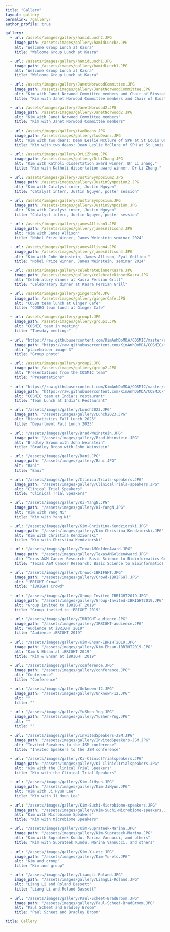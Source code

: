 ```yaml
---
title: "Gallery"
layout: gallery
permalink: /gallery/
author_profile: true

gallery:
  - url: /assets/images/gallery/hamidLunch2.JPG
    image_path: /assets/images/gallery/hamidLunch2.JPG
    alt: "Welcome Group Lunch at Kasra"
    title: "Welcome Group Lunch at Kasra"

  - url: /assets/images/gallery/hamidLunch1.JPG
    image_path: /assets/images/gallery/hamidLunch1.JPG
    alt: "Welcome Group Lunch at Kasra"
    title: "Welcome Group Lunch at Kasra"

  - url: /assets/images/gallery/JanetNorwoodCommittee.JPG
    image_path: /assets/images/gallery/JanetNorwoodCommittee.JPG
    alt: "Kim with Janet Norwood Committee members and Chair of Biostats at UAB"
    title: "Kim with Janet Norwood Committee members and Chair of Biostats at UAB"

  - url: /assets/images/gallery/JanetNorwood2.JPG
    image_path: /assets/images/gallery/JanetNorwood2.JPG
    alt: "Kim with Janet Norwood Committee members"
    title: "Kim with Janet Norwood Committee members"

  - url: /assets/images/gallery/twoDeans.JPG
    image_path: /assets/images/gallery/twoDeans.JPG
    alt: "Kim with two deans: Dean Leslie McClure of SPH at St Louis University and Dean Paul Erwin of SPH at UAB"
    title: "Kim with two deans: Dean Leslie McClure of SPH at St Louis University and Dean Paul Erwin of SPH at UAB"

  - url: /assets/images/gallery/DrLiZhang.JPG
    image_path: /assets/images/gallery/DrLiZhang.JPG
    alt: "Kim with Katholi dissertation award winner, Dr Li Zhang."
    title: "Kim with Katholi dissertation award winner, Dr Li Zhang."

  - url: /assets/images/gallery/JustinSymposium2.JPG
    image_path: /assets/images/gallery/JustinSymposium2.JPG
    alt: "Kim with Catalyst inter, Justin Nguyen"
    title: "Catalyst intern, Justin Nguyen, poster session"

  - url: /assets/images/gallery/JustinSymposium.JPG
    image_path: /assets/images/gallery/JustinSymposium.JPG
    alt: "Kim with Catalyst inter, Justin Nguyen"
    title: "Catalyst intern, Justin Nguyen, poster session"

  - url: /assets/images/gallery/jamesAllison3.JPG
    image_path: /assets/images/gallery/jamesAllison3.JPG
    alt: "Kim with James Allison"
    title: "Nobel Prize Winner, James Weinstein seminar 2024"

  - url: /assets/images/gallery/jamesAllison4.JPG
    image_path: /assets/images/gallery/jamesAllison4.JPG
    alt: "Kim with John Weinstein, James Allison, Eyal Gotlieb "
    title: "Nobel Prize winner, James Weinstein, seminar 2024"

  - url: /assets/images/gallery/celebrateDinnerKasra.JPG
    image_path: /assets/images/gallery/celebrateDinnerKasra.JPG
    alt: "Celebratory dinner at Kasra Persian Grill"
    title: "Celebratory dinner at Kasra Persian Grill"

  - url: /assets/images/gallery/gingerCafe.JPG
    image_path: /assets/images/gallery/gingerCafe.JPG
    alt: "COSBO team lunch at Ginger Cafe"
    title: "COSBO team lunch at Ginger Cafe"

  - url: /assets/images/gallery/group1.JPG
    image_path: /assets/images/gallery/group1.JPG
    alt: "COSMIC team in meeting"
    title: "Tuesday meetings"

  - url: "https://raw.githubusercontent.com/KimAnhDoMDA/COSMIC/master/assets/images/people/group.JPG"
    image_path: "https://raw.githubusercontent.com/KimAnhDoMDA/COSMIC/master/assets/images/people/group.JPG"
    alt: "placeholder image 3"
    title: "Group photo"

  - url: /assets/images/gallery/group2.JPG
    image_path: /assets/images/gallery/group2.JPG
    alt: "Presentations from the COSMIC team"
    title: "Presentations"

  - url: "https://raw.githubusercontent.com/KimAnhDoMDA/COSMIC/master/assets/images/gallery/group3.JPG"
    image_path: "https://raw.githubusercontent.com/KimAnhDoMDA/COSMIC/master/assets/images/gallery/group3.JPG"
    alt: "COSMIC team at India's restaurant"
    title: "Team Lunch at India's Restaurant"

  - url: "/assets/images/gallery/Lunch2023.JPG"
    image_path: "/assets/images/gallery/Lunch2023.JPG"
    alt: "Biostatistics Fall Lunch 2023"
    title: "Department Fall Lunch 2023"

  - url: "/assets/images/gallery/Brad-Weinstein.JPG"
    image_path: "/assets/images/gallery/Brad-Weinstein.JPG"
    alt: "Bradley Broom with John Weinstein"
    title: "Bradley Broom with John Weinstein"

  - url: "/assets/images/gallery/Bani.JPG"
    image_path: "/assets/images/gallery/Bani.JPG"
    alt: "Bani"
    title: "Bani"

  - url: "/assets/images/gallery/ClinicalTrials-speakers.JPG"
    image_path: "/assets/images/gallery/ClinicalTrials-speakers.JPG"  
    alt: "Clinical Trial Speakers"
    title: "Clinical Trial Speakers"

  - url: "/assets/images/gallery/Ki-YangN.JPG"
    image_path: "/assets/images/gallery/Ki-YangN.JPG"  
    alt: "Kim with Yang Ni"
    title: "Kim with Yang Ni"

  - url: "/assets/images/gallery/Kim-Christina-Kendziorski.JPG"
    image_path: "/assets/images/gallery/Kim-Christina-Kendziorski.JPG"  
    alt: "Kim with Christina Kendziorski"
    title: "Kim with Christina Kendziorski"

  - url: "/assets/images/gallery/TexasAMGoldenAward.JPG"
    image_path: "/assets/images/gallery/TexasAMGoldenAward.JPG"  
    alt: "Texas A&M Cancer Research: Basic Science to Bioinformatics Golden Award"
    title: "Texas A&M Cancer Research: Basic Science to Bioinformatics Golden Award"

  - url: "/assets/images/gallery/Crowd-IBRIFGHT.JPG"
    image_path: "/assets/images/gallery/Crowd-IBRIFGHT.JPG"  
    alt: "iBRIGHT Crowd"
    title: "iBRIGHT Crowd"

  - url: "/assets/images/gallery/Group-Invited-IBRIGHT2019.JPG"
    image_path: "/assets/images/gallery/Group-Invited-IBRIGHT2019.JPG"  
    alt: "Group invited to iBRIGHT 2019"
    title: "Group invited to iBRIGHT 2019"

  - url: "/assets/images/gallery/IRBIGHT-audience.JPG"
    image_path: "/assets/images/gallery/IRBIGHT-audience.JPG"  
    alt: "Audience at iBRIGHT 2019"
    title: "Audience iBRIGHT 2019"

  - url: "/assets/images/gallery/Kim-Ehsan-IBRIHT2019.JPG"
    image_path: "/assets/images/gallery/Kim-Ehsan-IBRIHT2019.JPG"  
    alt: "Kim & Ehsan at iBRIGHT 2019"
    title: "Kim & Ehsan at iBRIGHT 2019"

  - url: "/assets/images/gallery/conference.JPG"
    image_path: "/assets/images/gallery/conference.JPG"  
    alt: "Conference"
    title: "Conference"

  - url: "/assets/images/gallery/Unknown-12.JPG"
    image_path: "/assets/images/gallery/Unknown-12.JPG"  
    alt: ""
    title: ""

  - url: "/assets/images/gallery/YuShen-Yng.JPG"
    image_path: "/assets/images/gallery/YuShen-Yng.JPG"  
    alt: ""
    title: ""
  
  - url: "/assets/images/gallery/InvitedSpeakers-JSM.JPG"
    image_path: "/assets/images/gallery/InvitedSpeakers-JSM.JPG"  
    alt: "Invited Speakers to the JSM conference"
    title: "Invited Speakers to the JSM conference"

  - url: "/assets/images/gallery/Ki-CliniclTrialspeakers.JPG"
    image_path: "/assets/images/gallery/Ki-CliniclTrialspeakers.JPG"  
    alt: "Kim with the Clinical Trial Speakers"
    title: "Kim with the Clinical Trial Speakers"

  - url: "/assets/images/gallery/Kim-JiHyun.JPG"
    image_path: "/assets/images/gallery/Kim-JiHyun.JPG"  
    alt: "Kim with Ji Hyun Lee"
    title: "Kim with Ji Hyun Lee"

  - url: "/assets/images/gallery/Kim-Suchi-Microbiome-speakers.JPG"
    image_path: "/assets/images/gallery/Kim-Suchi-Microbiome-speakers.JPG"  
    alt: "Kim with Microbiome Speakers"
    title: "Kim with Microbiome Speakers"

  - url: "/assets/images/gallery/Kim-Suprateek-Marina.JPG"
    image_path: "/assets/images/gallery/Kim-Suprateek-Marina.JPG"  
    alt: "Kim with Suprateek Kundu, Marina Vannucci, and others"
    title: "Kim with Suprateek Kundu, Marina Vannucci, and others"

  - url: "/assets/images/gallery/Kim-Yu-etc.JPG"
    image_path: "/assets/images/gallery/Kim-Yu-etc.JPG"  
    alt: "Kim and group"
    title: "Kim and group"

  - url: "/assets/images/gallery/LiangLi-Roland.JPG"
    image_path: "/assets/images/gallery/LiangLi-Roland.JPG"  
    alt: "Liang Li and Roland Bassett"
    title: "Liang Li and Roland Bassett"

  - url: "/assets/images/gallery/Paul-Scheet-BradBroom.JPG"
    image_path: "/assets/images/gallery/Paul-Scheet-BradBroom.JPG"  
    alt: "Paul Scheet and Bradley Broom"
    title: "Paul Scheet and Bradley Broom"

title: Gallery
---
```

